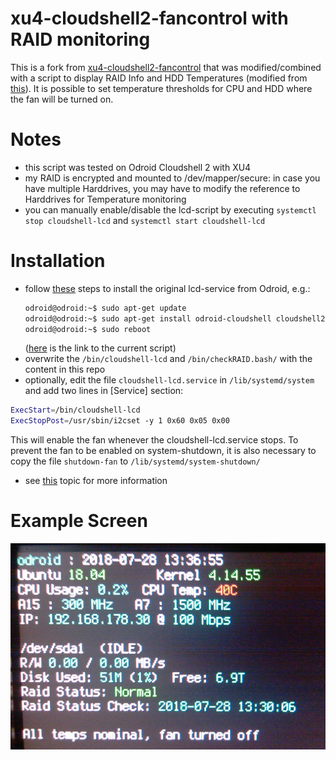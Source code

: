 # xu4-cloudshell2-fancontrol with RAID monitoring

This is a fork from [xu4-cloudshell2-fancontrol](https://github.com/crazyquark/xu4-cloudshell2-fancontrol) that was modified/combined with a script to display RAID Info and HDD Temperatures (modified from [this](https://forum.odroid.com/viewtopic.php?f=147&t=29298#p209432)).
It is possible to set temperature thresholds for CPU and HDD where the fan will be turned on.

# Notes

- this script was tested on Odroid Cloudshell 2 with XU4
- my RAID is encrypted and mounted to /dev/mapper/secure: in case you have multiple Harddrives, you may have to modify the reference to Harddrives for Temperature monitoring
- you can manually enable/disable the lcd-script by executing `systemctl stop cloudshell-lcd` and `systemctl start cloudshell-lcd`

# Installation

- follow [these](https://wiki.odroid.com/accessory/add-on_boards/xu4_cloudshell2/xu4_cloudshell2#enable_lcd_and_fan) steps to install the original lcd-service from Odroid, e.g.:
    ```sh
    odroid@odroid:~$ sudo apt-get update
    odroid@odroid:~$ sudo apt-get install odroid-cloudshell cloudshell2-fan
    odroid@odroid:~$ sudo reboot
    ```
    ([here](http://bazaar.launchpad.net/~kyle1117/+junk/cloudshell-lcd/view/head:/bin/cloudshell-lcd) is the link to the current script)
- overwrite the `/bin/cloudshell-lcd` and  `/bin/checkRAID.bash/` with the content in this repo
- optionally, edit the file `cloudshell-lcd.service` in `/lib/systemd/system` and add two lines in [Service] section:
```sh
ExecStart=/bin/cloudshell-lcd
ExecStopPost=/usr/sbin/i2cset -y 1 0x60 0x05 0x00
```
This will enable the fan whenever the cloudshell-lcd.service stops. To prevent the fan to be enabled on system-shutdown, it is also necessary to copy the file `shutdown-fan` to `/lib/systemd/system-shutdown/`
- see [this](https://forum.odroid.com/viewtopic.php?t=29298#p209064) topic for more information

# Example Screen

![Example LCD Screen](/resources/xu4cs2-fanlcd.jpg?raw=true)
